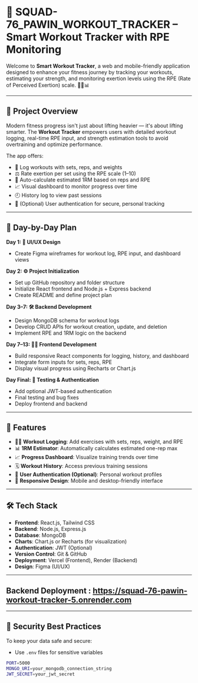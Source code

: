 # 💪 SQUAD-76_PAWIN_WORKOUT_TRACKER – Smart Workout Tracker with RPE Monitoring

Welcome to **Smart Workout Tracker**, a web and mobile-friendly application designed to enhance your fitness journey by tracking your workouts, estimating your strength, and monitoring exertion levels using the RPE (Rate of Perceived Exertion) scale. 🏋️‍♀️📊

---

## 🌟 Project Overview

Modern fitness progress isn't just about lifting heavier — it's about lifting smarter. The **Workout Tracker** empowers users with detailed workout logging, real-time RPE input, and strength estimation tools to avoid overtraining and optimize performance.

The app offers:

- 📓 Log workouts with sets, reps, and weights  
- ⚖️ Rate exertion per set using the RPE scale (1–10)  
- 🧠 Auto-calculate estimated 1RM based on reps and RPE  
- 📈 Visual dashboard to monitor progress over time  
- 🕘 History log to view past sessions  
- 🔐 (Optional) User authentication for secure, personal tracking

---

## 📅 Day-by-Day Plan

**Day 1: 🎨 UI/UX Design**  
- Create Figma wireframes for workout log, RPE input, and dashboard views

**Day 2: ⚙️ Project Initialization**  
- Set up GitHub repository and folder structure  
- Initialize React frontend and Node.js + Express backend  
- Create README and define project plan

**Day 3–7: 🛠️ Backend Development**  
- Design MongoDB schema for workout logs  
- Develop CRUD APIs for workout creation, update, and deletion  
- Implement RPE and 1RM logic on the backend

**Day 7–13: 🧑‍💻 Frontend Development**  
- Build responsive React components for logging, history, and dashboard  
- Integrate form inputs for sets, reps, RPE  
- Display visual progress using Recharts or Chart.js

**Day Final: 🧪 Testing & Authentication**  
- Add optional JWT-based authentication  
- Final testing and bug fixes  
- Deploy frontend and backend

---

## 🚀 Features

- 🏋️‍♂️ **Workout Logging**: Add exercises with sets, reps, weight, and RPE  
- 📊 **1RM Estimator**: Automatically calculates estimated one-rep max  
- 📈 **Progress Dashboard**: Visualize training trends over time  
- 🗓️ **Workout History**: Access previous training sessions  
- 🔐 **User Authentication (Optional)**: Personal workout profiles  
- 📱 **Responsive Design**: Mobile and desktop-friendly interface

---

## 🛠️ Tech Stack

- **Frontend**: React.js, Tailwind CSS  
- **Backend**: Node.js, Express.js  
- **Database**: MongoDB  
- **Charts**: Chart.js or Recharts (for visualization)  
- **Authentication**: JWT (Optional)  
- **Version Control**: Git & GitHub  
- **Deployment**: Vercel (Frontend), Render (Backend)  
- **Design**: Figma (UI/UX)

---

## Backend Deployment : https://squad-76-pawin-workout-tracker-5.onrender.com

---

## 🔐 Security Best Practices

To keep your data safe and secure:

- Use `.env` files for sensitive variables  
```bash
PORT=5000
MONGO_URI=your_mongodb_connection_string
JWT_SECRET=your_jwt_secret

